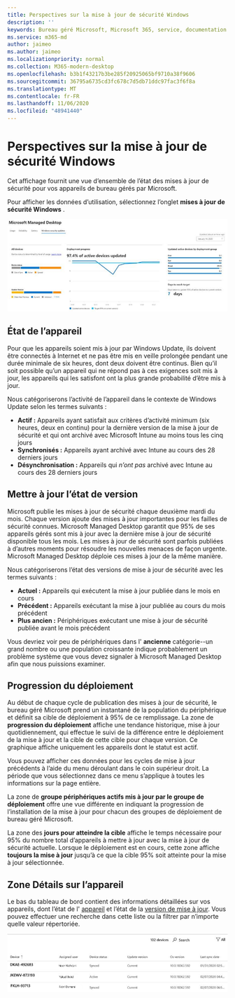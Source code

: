 ```yaml
---
title: Perspectives sur la mise à jour de sécurité Windows
description: ''
keywords: Bureau géré Microsoft, Microsoft 365, service, documentation
ms.service: m365-md
author: jaimeo
ms.author: jaimeo
ms.localizationpriority: normal
ms.collection: M365-modern-desktop
ms.openlocfilehash: b3b1f43217b3be285f20925065bf9710a38f9606
ms.sourcegitcommit: 36795a6735cd3fc678c7d5db71ddc97fac3f6f8a
ms.translationtype: MT
ms.contentlocale: fr-FR
ms.lasthandoff: 11/06/2020
ms.locfileid: "48941440"
---
```

# <a name="windows-security-update-insights"></a>Perspectives sur la mise à jour de sécurité Windows
Cet affichage fournit une vue d’ensemble de l’état des mises à jour de sécurité pour vos appareils de bureau gérés par Microsoft. 

Pour afficher les données d’utilisation, sélectionnez l’onglet <strong>mises à jour de sécurité Windows</strong> .

![Volet mises à jour de sécurité Windows : graphiques à barres de l’état du périphérique et de la version de mise à jour dans la colonne de gauche, mise à jour de l’avancement du déploiement dans le temps dans le centre et pourcentage d’appareils actifs par groupe de déploiement, ainsi que le nombre de jours pris pour atteindre la cible de déploiement de 95% dans la colonne de droite.](../../media/update-insights.jpg)

## <a name="device-status"></a>État de l’appareil

Pour que les appareils soient mis à jour par Windows Update, ils doivent être connectés à Internet et ne pas être mis en veille prolongée pendant une durée minimale de six heures, dont deux doivent être continus. Bien qu’il soit possible qu’un appareil qui ne répond pas à ces exigences soit mis à jour, les appareils qui les satisfont ont la plus grande probabilité d’être mis à jour. 

Nous catégoriserons l’activité de l’appareil dans le contexte de Windows Update selon les termes suivants :

- <strong>Actif :</strong> Appareils ayant satisfait aux critères d’activité minimum (six heures, deux en continu) pour la dernière version de la mise à jour de sécurité et qui ont archivé avec Microsoft Intune au moins tous les cinq jours
- <strong>Synchronisés :</strong> Appareils ayant archivé avec Intune au cours des 28 derniers jours
- <strong>Désynchronisation :</strong> Appareils qui <i>n’ont pas</i> archivé avec Intune au cours des 28 derniers jours




## <a name="update-version-status"></a>Mettre à jour l’état de version

Microsoft publie les mises à jour de sécurité chaque deuxième mardi du mois. Chaque version ajoute des mises à jour importantes pour les failles de sécurité connues. Microsoft Managed Desktop garantit que 95% de ses appareils gérés sont mis à jour avec la dernière mise à jour de sécurité disponible tous les mois. Les mises à jour de sécurité sont parfois publiées à d’autres moments pour résoudre les nouvelles menaces de façon urgente. Microsoft Managed Desktop déploie ces mises à jour de la même manière.

Nous catégoriserons l’état des versions de mise à jour de sécurité avec les termes suivants :

- <strong>Actuel :</strong> Appareils qui exécutent la mise à jour publiée dans le mois en cours
- <strong>Précédent :</strong> Appareils exécutant la mise à jour publiée au cours du mois précédent
- <strong>Plus ancien :</strong> Périphériques exécutant une mise à jour de sécurité publiée avant le mois précédent

Vous devriez voir peu de périphériques dans l' <strong>ancienne</strong> catégorie--un grand nombre ou une population croissante indique probablement un problème système que vous devez signaler à Microsoft Managed Desktop afin que nous puissions examiner.


## <a name="deployment-progress"></a>Progression du déploiement

Au début de chaque cycle de publication des mises à jour de sécurité, le bureau géré Microsoft prend un instantané de la population du périphérique et définit sa cible de déploiement à 95% de ce remplissage. La zone de <strong>progression du déploiement</strong> affiche une tendance historique, mise à jour quotidiennement, qui effectue le suivi de la différence entre le déploiement de la mise à jour et la cible de cette cible pour chaque version. Ce graphique affiche uniquement les appareils dont le statut est actif.

Vous pouvez afficher ces données pour les cycles de mise à jour précédents à l’aide du menu déroulant dans le coin supérieur droit. La période que vous sélectionnez dans ce menu s’applique à toutes les informations sur la page entière.

La zone de <strong>groupe périphériques actifs mis à jour par le groupe de déploiement</strong> offre une vue différente en indiquant la progression de l’installation de la mise à jour pour chacun des groupes de déploiement de bureau géré Microsoft.

La zone des <strong>jours pour atteindre la cible</strong> affiche le temps nécessaire pour 95% du nombre total d’appareils à mettre à jour avec la mise à jour de sécurité actuelle. Lorsque le déploiement est en cours, cette zone affiche <strong>toujours la mise à jour</strong> jusqu’à ce que la cible 95% soit atteinte pour la mise à jour sélectionnée.

## <a name="device-details-area"></a>Zone Détails sur l’appareil

Le bas du tableau de bord contient des informations détaillées sur vos appareils, dont l’état de l' [appareil](#device-status) et l’état de la [version de mise à jour](#update-version-status). Vous pouvez effectuer une recherche dans cette liste ou la filtrer par n’importe quelle valeur répertoriée.


![Tableau détails de l’appareil avec des colonnes pour le nom de l’appareil, l’état de l’appareil affecté, l’état de la mise à jour, la version du système d’exploitation et la date de la dernière synchronisation de l’appareil.](../../media/security-update-insights-device-table-sterile.png)
